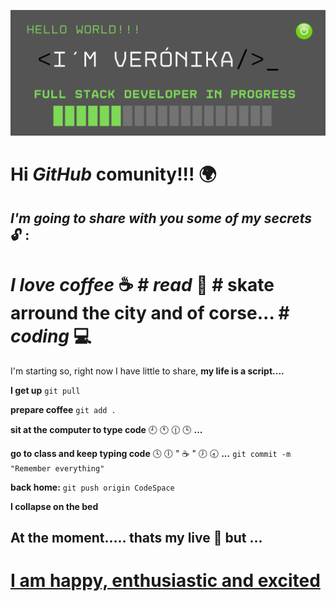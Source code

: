 ![Hello World!!!](/assets/Hello%20World!!!.png)
# Hi ***GitHub*** comunity!!! :earth_africa:
## *I'm going to share with you some of my secrets* :unlock: :
# *I love coffee* :coffee:  # *read*  :book: # skate arround the city and of corse... # *coding* :computer: 

I'm starting so, right now I have little to share, **my life is a script....**

**I get up**
`git pull` 

**prepare coffee** 
`git add .`

**sit at the computer to type code**
:clock9: :clock11: :clock1230: :clock3: **...**

**go to class and keep typing code**
:clock4: :clock6: " :coffee: " :clock7: :clock830: **...**
`git commit -m "Remember everything"`

**back home:**
`git push origin CodeSpace`

**I collapse on the bed**

## At the moment..... thats my live :information_desk_person:  but ...

# [I am happy, enthusiastic and excited](#)
